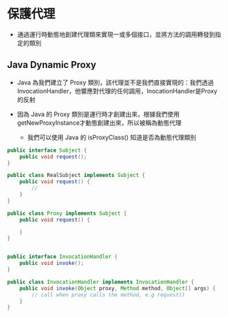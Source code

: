 # 保護代理

- 通過運行時動態地創建代理類來實現一或多個接口，並將方法的調用轉發到指定的類別

## Java Dynamic Proxy

- Java 為我們建立了 Proxy 類別，該代理並不是我們直接實現的：我們透過 InvocationHandler，他響應對代理的任何調用，InocationHandler是Proxy的反射

- 因為 Java 的 Proxy 類別是運行時才創建出來，根據我們使用getNewProxyInstance才動態創建出來，所以被稱為動態代理
    - 我們可以使用 Java 的 isProxyClass() 知道是否為動態代理類別

```java
public interface Subject {
    public void request();
}

public class RealSubject implements Subject {
    public void request() {
        //
    }
}

public class Proxy implements Subject {
    public void request() {

    }
}

```

```java

public interface InvocationHandler {
    public void invoke();
}

public class InvocationHandler implements InvocationHandler {
    public void invoke(Object proxy, Method method, Object[] args) {
        // call when proxy calls the method, e.g request()
    }
}

```
